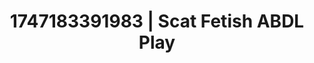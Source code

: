 ---
categories:
- Pinay
- Lactation play
- Close contact
- Soft domination
- Ebony
image: /assets/images/1747183391983.jpg
layout: post
seo:
  description: Featured content with exclusive Scat Fetish, ABDL Play. HD images available.
  keywords: Scat Fetish, ABDL Play
  og_image: /assets/images/1747183391983.jpg
  schema_type: VisualArtwork
tags:
- ABDL Play
- '#1747183391983'
- Scat Fetish
title: 1747183391983 | Scat Fetish ABDL Play
---